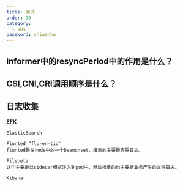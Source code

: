 ```yaml
---
title: 面试
order: 30
category:
  - k8s
password: shiwenhu
---
```


## informer中的resyncPeriod中的作用是什么？


## CSI,CNI,CRI调用顺序是什么？


## 日志收集

**EFK**

```
ElasticSearch

Flunted “flu-en-tid'
flunted是在node中的一个Daemonset，搜集的主要是容器日志。

Filebeta
这个主要是以sidecar模式注入到pod中，然后搜集的也主要是业务产生的文件日志。

Kibana

```